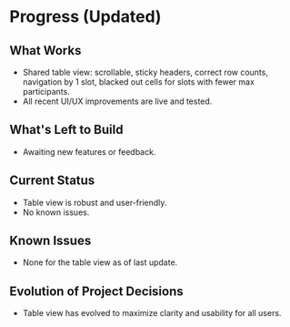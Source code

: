 # Progress (Updated)

## What Works

- Shared table view: scrollable, sticky headers, correct row counts, navigation by 1 slot, blacked out cells for slots with fewer max participants.
- All recent UI/UX improvements are live and tested.

## What's Left to Build

- Awaiting new features or feedback.

## Current Status

- Table view is robust and user-friendly.
- No known issues.

## Known Issues

- None for the table view as of last update.

## Evolution of Project Decisions

- Table view has evolved to maximize clarity and usability for all users.
